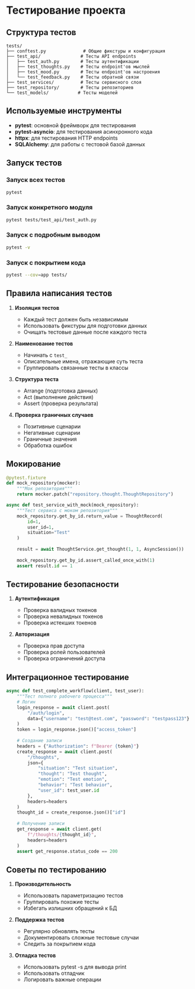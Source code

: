 # Тестирование проекта

## Структура тестов

```
tests/
├── conftest.py              # Общие фикстуры и конфигурация
├── test_api/               # Тесты API endpoints
│   ├── test_auth.py        # Тесты аутентификации
│   ├── test_thoughts.py    # Тесты endpoint'ов мыслей
│   ├── test_mood.py        # Тесты endpoint'ов настроения
│   └── test_feedback.py    # Тесты обратной связи
├── test_services/          # Тесты сервисного слоя
├── test_repository/        # Тесты репозиториев
└── test_models/           # Тесты моделей
```

## Используемые инструменты

- **pytest**: основной фреймворк для тестирования
- **pytest-asyncio**: для тестирования асинхронного кода
- **httpx**: для тестирования HTTP endpoints
- **SQLAlchemy**: для работы с тестовой базой данных

## Запуск тестов

### Запуск всех тестов
```bash
pytest
```

### Запуск конкретного модуля
```bash
pytest tests/test_api/test_auth.py
```

### Запуск с подробным выводом
```bash
pytest -v
```

### Запуск с покрытием кода
```bash
pytest --cov=app tests/
```

## Правила написания тестов

1. **Изоляция тестов**
   - Каждый тест должен быть независимым
   - Использовать фикстуры для подготовки данных
   - Очищать тестовые данные после каждого теста

2. **Наименование тестов**
   - Начинать с `test_`
   - Описательные имена, отражающие суть теста
   - Группировать связанные тесты в классы

3. **Структура теста**
   - Arrange (подготовка данных)
   - Act (выполнение действия)
   - Assert (проверка результата)

4. **Проверка граничных случаев**
   - Позитивные сценарии
   - Негативные сценарии
   - Граничные значения
   - Обработка ошибок

## Мокирование

```python
@pytest.fixture
def mock_repository(mocker):
    """Мок репозитория"""
    return mocker.patch("repository.thought.ThoughtRepository")

async def test_service_with_mock(mock_repository):
    """Тест сервиса с моком репозитория"""
    mock_repository.get_by_id.return_value = ThoughtRecord(
        id=1,
        user_id=1,
        situation="Test"
    )
    
    result = await ThoughtService.get_thought(1, 1, AsyncSession())
    
    mock_repository.get_by_id.assert_called_once_with(1)
    assert result.id == 1
```

## Тестирование безопасности

1. **Аутентификация**
   - Проверка валидных токенов
   - Проверка невалидных токенов
   - Проверка истекших токенов

2. **Авторизация**
   - Проверка прав доступа
   - Проверка ролей пользователей
   - Проверка ограничений доступа

## Интеграционное тестирование

```python
async def test_complete_workflow(client, test_user):
    """Тест полного рабочего процесса"""
    # Логин
    login_response = await client.post(
        "/auth/login",
        data={"username": "test@test.com", "password": "testpass123"}
    )
    token = login_response.json()["access_token"]
    
    # Создание записи
    headers = {"Authorization": f"Bearer {token}"}
    create_response = await client.post(
        "/thoughts",
        json={
            "situation": "Test situation",
            "thought": "Test thought",
            "emotion": "Test emotion",
            "behavior": "Test behavior",
            "user_id": test_user.id
        },
        headers=headers
    )
    thought_id = create_response.json()["id"]
    
    # Получение записи
    get_response = await client.get(
        f"/thoughts/{thought_id}",
        headers=headers
    )
    assert get_response.status_code == 200
```

## Советы по тестированию

1. **Производительность**
   - Использовать параметризацию тестов
   - Группировать похожие тесты
   - Избегать излишних обращений к БД

2. **Поддержка тестов**
   - Регулярно обновлять тесты
   - Документировать сложные тестовые случаи
   - Следить за покрытием кода

3. **Отладка тестов**
   - Использовать pytest -s для вывода print
   - Использовать отладчик
   - Логировать важные операции 